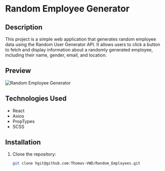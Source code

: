 # Random Employee Generator

## Description

This project is a simple web application that generates random employee data using the Random User Generator API. It allows users to click a button to fetch and display information about a randomly generated employee, including their name, gender, email, and location.

## Preview

![Random Employee Generator](link_to_screenshot.png)

## Technologies Used

- React
- Axios
- PropTypes
- SCSS

## Installation

1. Clone the repository:

   ```bash
   git clone hgit@github.com:Thomas-VWD/Random_Employees.git
   ```
